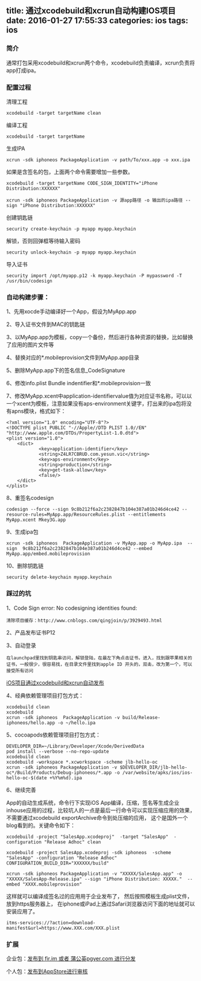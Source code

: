 title: 通过xcodebuild和xcrun自动构建IOS项目
date: 2016-01-27 17:55:33
categories: ios
tags: ios
---

### 简介

通常打包采用xcodebuild和xcrun两个命令，xcodebuild负责编译，xcrun负责将app打成ipa。

<!--more-->

### 配置过程

清理工程

	xcodebuild -target targetName clean

 
编译工程

	xcodebuild -target targetName

生成IPA

	xcrun -sdk iphoneos PackageApplication -v path/To/xxx.app -o xxx.ipa

如果是含签名的包，上面两个命令需要增加一些参数。

	xcodebuild -target targetName CODE_SIGN_IDENTITY="iPhone Distribution:XXXXXX"

	xcrun -sdk iphoneos PackageApplication -v 源app路径 -o 输出的ipa路径 --sign "iPhone Distribution:XXXXXX"

创建钥匙链

	security create-keychain -p myapp myapp.keychain

解锁，否则回弹框等待输入密码

	security unlock-keychain -p myapp myapp.keychain

导入证书

	security import /opt/myapp.p12 -k myapp.keychain -P mypassword -T /usr/bin/codesign

### 自动构建步骤：

1、先用xocde手动编译好一个App，假设为MyApp.app

2、导入证书文件到MAC的钥匙链

3、以MyApp.app为模板，copy一个备份，然后进行各种资源的替换，比如替换了应用的图片文件等

4、替换对应的*.mobileprovision文件到MyApp.app目录

5、删除MyApp.app下的签名信息_CodeSignature

6、修改info.plist Bundle indentifier和*.mobileprovision一致

7、修改MyApp.xcent中application-identifiervalue值为对应证书名称，可以以一个xcent为模板，注意如果没有aps-environment关键字，打出来的ipa包将没有apns模块，格式如下：

	<?xml version="1.0" encoding="UTF-8"?>
	<!DOCTYPE plist PUBLIC "-//Apple//DTD PLIST 1.0//EN" "http://www.apple.com/DTDs/PropertyList-1.0.dtd">
	<plist version="1.0">
		<dict>
		        <key>application-identifier</key>
		        <string>Z4LR7CBRUD.com.yesun.vic</string>
		        <key>aps-environment</key>
		        <string>production</string>
		        <key>get-task-allow</key>
		        <false/>
		</dict>
	</plist>


8、重签名codesign

	codesign --force --sign 9c8b212f6a2c2382847b104e387a01b246d4ce42 --resource-rules=MyApp.app/ResourceRules.plist --entitlements MyApp.xcent Mkey3G.app

9、生成ipa包

	xcrun -sdk iphoneos  PackageApplication -v MyApp.app -o MyApp.ipa  --sign  9c8b212f6a2c2382847b104e387a01b246d4ce42 --embed MyApp.app/embed.mobileprovision

10、删除钥匙链

	security delete-keychain myapp.keychain

### 踩过的坑

1、Code Sign error: No codesigning identities found:

	清除项目缓存：http://www.cnblogs.com/qingjoin/p/3929493.html

2、产品发布证书P12

3、自动登录	

	在launchpad里找到钥匙串访问，解锁登陆，在最左下角点击证书，进入，找到跟苹果相关的证书，一般很少，很容易找，在目录文件里找到apple ID 开头的，双击，改为第一个，可以接受所有访问

[iOS项目通过xcodebuild和xcrun自动发布](http://blog.csdn.net/offbye/article/details/39552911?utm_source=tuicool&utm_medium=referral)

4、经典依赖管理项目打包方式：

	xcodebuild clean
	xcodebuild
	xcrun -sdk iphoneos  PackageApplication -v build/Release-iphoneos/hello.app -o ~/hello.ipa

5、cocoapods依赖管理项目打包方式：

	DEVELOPER_DIR=~/Library/Developer/Xcode/DerivedData
	pod install --verbose --no-repo-update
	xcodebuild clean
	xcodebuild -workspace *.xcworkspace -scheme jlb-hello-oc
	xcrun -sdk iphoneos PackageApplication -v $DEVELOPER_DIR/jlb-hello-oc*/Build/Products/Debug-iphoneos/*.app -o /var/website/apks/ios/ios-hello-oc-$(date +%Y%m%d).ipa

6、继续完善

App的自动生成系统，命令行下实现iOS App编译，压缩，签名等生成企业inhouse应用的过程，比较坑人的一点是最后一行命令可以实现压缩应用的效果，不需要通过xcodebuild exportArchive命令到处压缩的应用， 这个是国外一个blog看到的。关键命令如下：

	xcodebuild -project "SalesApp.xcodeproj"  -target "SalesApp"  -configuration "Release Adhoc" clean

	xcodebuild -project SalesApp.xcodeproj -sdk iphoneos  -scheme "SalesApp" -configuration "Release Adhoc" CONFIGURATION_BUILD_DIR="XXXXXX/build" 

	xcrun -sdk iphoneos PackageApplication -v "XXXXX/SalesApp.app" -o "XXXXX/SalesApp-Release.ipa" --sign "iPhone Distribution: XXXXX."  --embed "XXXX.mobileprovision"

这样就可以编译成签名过的应用用于企业发布了， 然后按照模板生成plist文件，放到https服务器上， 在iphone或iPad上通过Safari浏览器访问下面的地址就可以安装应用了。

	itms-services://?action=download-manifest&url=https://www.XXX.com/XXX.plist

### 扩展

企业包：[发布到 fir.im 或者 蒲公英pgyer.com 进行分发](http://www.cocoachina.com/ios/20150814/13061.html)

个人包：[发布到AppStore进行审核](http://www.cocoachina.com/appstore)

